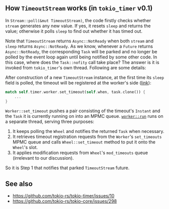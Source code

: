 
## How `TimeoutStream` works (in `tokio_timer` v0.1)

In `Stream::poll(&mut TimeoutStream)`, the code firstly checks whether `stream` generates any new
value. If yes, it resets `sleep` and returns the value; otherwise it polls `sleep` to find out
whether it has timed out.

Note that `TimeoutStream` returns `Async::NotReady` when both `stream` and `sleep` returns
`Async::NotReady`. As we know, whenever a `Future` returns `Async::NotReady`, the corresponding
`Task` will be parked and no longer be polled by the event loop again until being notified by some
other code. In this case, where does the `Task::nofity` call take place? The answer is it is invoked
from `tokio_timer`'s own thread. Following are some details:

After construction of a new `TimeoutStream` instance, at the first time its `sleep` field is polled,
the timeout will be registered at the worker's side
([link](https://github.com/tokio-rs/tokio-timer/blob/v0.1.2/src/timer.rs#L203)):

```rust
match self.timer.worker.set_timeout(self.when, task.clone()) {
    ...
}
```

`Worker::set_timeout` pushes a pair consisting of the timeout's `Instant` and the `Task` it is
currently running on into an MPMC queue.
[`worker::run`](https://github.com/tokio-rs/tokio-timer/blob/v0.1.2/src/worker.rs#L127) runs on a
separate thread, serving three purposes:

1. It keeps polling the `Wheel` and notifies the returned `Task` when necessary.
2. It retrieves timeout registration requests from the `Worker`'s `set_timeouts` MPMC queue and
   calls `Wheel::set_timeout` method to put it onto the `Wheel`'s slot.
3. It applies modification requests from `Wheel`'s `mod_timeouts` queue (irrelevant to our
   discussion).

So it is Step 1 that notifies that parked `TimeoutStream` future.

## See also

- <https://github.com/tokio-rs/tokio-timer/issues/10>
- <https://github.com/tokio-rs/tokio-core/issues/298>
